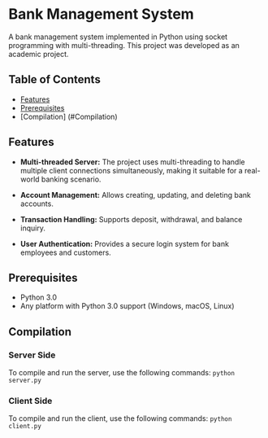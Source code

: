 # Bank Management System

A bank management system implemented in Python using socket programming with multi-threading. This project was developed as an academic project.

## Table of Contents

- [Features](#features)
- [Prerequisites](#prerequisites)
- [Compilation] (#Compilation)

## Features

- **Multi-threaded Server:** The project uses multi-threading to handle multiple client connections simultaneously, making it suitable for a real-world banking scenario.

- **Account Management:** Allows creating, updating, and deleting bank accounts.

- **Transaction Handling:** Supports deposit, withdrawal, and balance inquiry.

- **User Authentication:** Provides a secure login system for bank employees and customers.

## Prerequisites

- Python 3.0
- Any platform with Python 3.0 support (Windows, macOS, Linux)

## Compilation

### Server Side

To compile and run the server, use the following commands:
  ```python server.py ```

### Client Side

To compile and run the client, use the following commands:
``` python client.py ```
